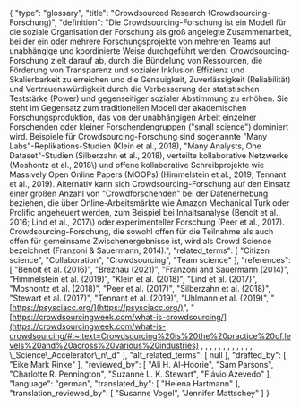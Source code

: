 {
    "type": "glossary",
    "title": "Crowdsourced Research (Crowdsourcing-Forschung)",
    "definition": "Die Crowdsourcing-Forschung ist ein Modell für die soziale Organisation der Forschung als groß angelegte Zusammenarbeit, bei der ein oder mehrere Forschungsprojekte von mehreren Teams auf unabhängige und koordinierte Weise durchgeführt werden. Crowdsourcing-Forschung zielt darauf ab, durch die Bündelung von Ressourcen, die Förderung von Transparenz und sozialer Inklusion Effizienz und Skalierbarkeit zu erreichen und die Genauigkeit, Zuverlässigkeit (Reliabilität) und Vertrauenswürdigkeit durch die Verbesserung der statistischen Teststärke (Power) und gegenseitiger sozialer Abstimmung zu erhöhen. Sie steht im Gegensatz zum traditionellen Modell der akademischen Forschungsproduktion, das von der unabhängigen Arbeit einzelner Forschenden oder kleiner Forschendengruppen (\"small science\") dominiert wird. Beispiele für Crowdsourcing-Forschung sind sogenannte \"Many Labs\"-Replikations-Studien (Klein et al., 2018), \"Many Analysts, One Dataset\"-Studien (Silberzahn et al., 2018), verteilte kollaborative Netzwerke (Moshontz et al., 2018\\) und offene kollaborative Schreibprojekte wie Massively Open Online Papers (MOOPs) (Himmelstein et al., 2019; Tennant et al., 2019). Alternativ kann sich Crowdsourcing-Forschung auf den Einsatz einer großen Anzahl von \"Crowdforschenden\" bei der Datenerhebung beziehen, die über Online-Arbeitsmärkte wie Amazon Mechanical Turk oder Prolific angeheuert werden, zum Beispiel bei Inhaltsanalyse (Benoit et al., 2016; Lind et al., 2017\\) oder experimenteller Forschung (Peer et al., 2017). Crowdsourcing-Forschung, die sowohl offen für die Teilnahme als auch offen für gemeinsame Zwischenergebnisse ist, wird als Crowd Science bezeichnet (Franzoni & Sauermann, 2014).",
    "related_terms": [
        "Citizen science",
        "Collaboration",
        "Crowdsourcing",
        "Team science"
    ],
    "references": [
        "Benoit et al. (2016)",
        "Breznau (2021)",
        "Franzoni and Sauermann (2014)",
        "Himmelstein et al. (2019)",
        "Klein et al. (2018)",
        "Lind et al. (2017)",
        "Moshontz et al. (2018)",
        "Peer et al. (2017)",
        "Silberzahn et al. (2018)",
        "Stewart et al. (2017)",
        "Tennant et al. (2019)",
        "Uhlmann et al. (2019)",
        "[https://psysciacc.org/](https://psysciacc.org/)",
        "[https://crowdsourcingweek.com/what-is-crowdsourcing/](https://crowdsourcingweek.com/what-is-crowdsourcing/#:~:text=Crowdsourcing%20is%20the%20practice%20of,levels%20and%20across%20various%20industries) , , , , , , , , , , , , \\_Science\\_Accelerator\\_n\\_d"
    ],
    "alt_related_terms": [
        null
    ],
    "drafted_by": [
        "Eike Mark Rinke"
    ],
    "reviewed_by": [
        "Ali H. Al-Hoorie",
        "Sam Parsons",
        "Charlotte R. Pennington",
        "Suzanne L. K. Stewart",
        "Flávio Azevedo"
    ],
    "language": "german",
    "translated_by": [
        "Helena Hartmann"
    ],
    "translation_reviewed_by": [
        "Susanne Vogel",
        "Jennifer Mattschey"
    ]
}